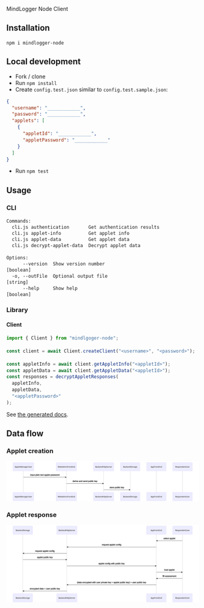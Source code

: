 MindLogger Node Client

## Installation

```
npm i mindlogger-node
```

## Local development

- Fork / clone
- Run `npm install`
- Create `config.test.json` similar to `config.test.sample.json`:

```json
{
  "username": "____________",
  "password": "____________",
  "applets": [
    {
      "appletId": "____________",
      "appletPassword": "____________"
    }
  ]
}
```

- Run `npm test`

## Usage

### CLI

```
Commands:
  cli.js authentication       Get authentication results
  cli.js applet-info          Get applet info
  cli.js applet-data          Get applet data
  cli.js decrypt-applet-data  Decrypt applet data

Options:
      --version  Show version number                                   [boolean]
  -o, --outFile  Optional output file                                   [string]
      --help     Show help                                             [boolean]
```

### Library

#### Client

```ts
import { Client } from "mindlgoger-node";

const client = await Client.createClient("<username>", "<password>");

const appletInfo = await client.getAppletInfo("<appletId>");
const appletData = await client.getAppletData("<appletId>");
const responses = decryptAppletResponses(
  appletInfo,
  appletData,
  "<appletPassword>"
);
```

See [the generated docs](docs).

## Data flow

### Applet creation

![Applet creation](./docs/applet-creation.mmd.svg)

### Applet response

![Applet creation](./docs/applet-response.mmd.svg)
